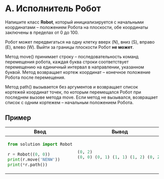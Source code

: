 # A. Исполнитель Робот

Напишите класс **Robot**, который инициализируется с начальными координатами – положением Робота на плоскости, обе координаты заключены в пределах от 0 до 100.

Робот может передвигаться на одну клетку вверх (N), вниз (S), вправо (E), влево (W). Выйти за границы плоскости Робот **не может**.

Метод move() принимает строку – последовательность команд перемещения робота, каждая буква строки соответствует перемещению на единичный интервал в направлении, указанном буквой. Метод возвращает кортеж координат – конечное положение Робота после перемещения.

Метод path() вызывается без аргументов и возвращает список кортежей координат точек, по которым перемещался Робот при последнем вызове метода move. Если метод не вызывался, возвращает список с одним кортежем – начальным положением Робота.

## Пример
<table>
<thead>
<tr>
<th>Ввод</th>
<th>Вывод</th>
</tr>
</thead>
<tbody>
<tr>
<td>

```python
from solution import Robot

r = Robot((0, 0))
print(r.move('NENW'))
print(*r.path())
```

</td>
<td>

```python
(0, 2)
(0, 0) (0, 1) (1, 1) (1, 2) (0, 2)
```

</td>
</tr>
</tbody>
</table>
